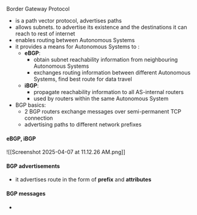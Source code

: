 Border Gateway Protocol 
- is a path vector protocol, advertises paths
- allows subnets. to advertise its existence and the destinations it can reach to rest of internet
- enables routing between Autonomous Systems
- it provides a means for Autonomous Systems to :
	- **eBGP**: 
		- obtain subnet reachability information from neighbouring Autonomous Systems
		- exchanges routing information between different Autonomous Systems, find best route for data travel
	- **iBGP**: 
		- propagate reachability information to all AS-internal routers
		- used by routers within the same Autonomous System
- BGP basics:
	- 2 BGP routers exchange messages over semi-permanent TCP connection
	- advertising paths to different network prefixes

#### eBGP, iBGP
![[Screenshot 2025-04-07 at 11.12.26 AM.png]]

#### BGP advertisements
- it advertises route in the form of **prefix** and **attributes**


#### BGP messages
- 